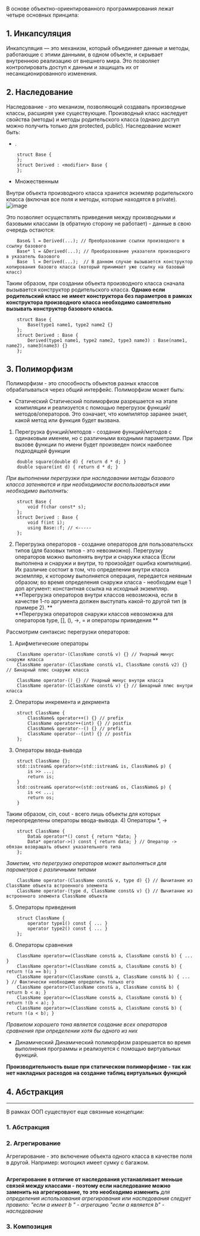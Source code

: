 В основе объектно-ориентированного программирования лежат четыре основных принципа: 
## 1. Инкапсуляция  
Инкапсуляция — это механизм, который объединяет данные и методы, работающие с этими данными, в одном объекте, и скрывает внутреннюю реализацию от внешнего мира.
Это позволяет контролировать доступ к данным и защищать их от несанкционированного изменения.
## 2. Наследование  
Наследование - это механизм, позволяющий создавать производные классы, расширяя уже существующие.
Производный класс наследует свойства (методы) и методы родительского класса (однако доступ можно получить только для protected, public). 
Наследование может быть:
- .
```
    struct Base {
    };
    struct Derived : <modifier> Base {
    };
```

- Множественным
  
Внутри объекта производного класса хранится экземляр родительского класса (включая все поля и методы, которые находятся в private).
![image](https://github.com/user-attachments/assets/086ea6b0-a8c7-433d-aff1-3bd75c1d1826)

Это позволяет осуществлять приведения между производными и базовыми классами (в обратную сторону не работает) - данные в свою очередь остаются:
```
    Base& l = Derived(...); // Преобразование ссылки производного в ссылку базового
    Base* l = &Derived(...); // Преобразование указателя производного в указатель базового
    Base  l = Derived(...);  // В данном случае вызывается конструктор копирования базовго класса (который принимает уже ссылку на базовый класс)
```

Таким образом, при создании объекта производного класса сначала вызывается конструктор родительского класса. 
**Однако если родительский класс не имеет конструктора без параметров в рамках конструктора производного класса необходимо самоятельно вызывать конструктор базового класса.**
```
    struct Base {
        Base(type1 name1, type2 name2 {}
    };
    struct Derived : Base {
        Derived(type1 name1, type2 name2, type3 name3) : Base(name1, name2), name3(name3) {}
    };
```

## 3. Полиморфизм
Полиморфизм - это способность объектов разных классов обрабатываться через общий интерфейс.
Полиморфизм может быть:
- Статический
Статический полиморфизм разрешается на этапе компиляции и реализуется с помощью перегрузок функций/методов/операторов. Это означает, что компилятор заранее знает, какой метод или функция будет вызвана.
1. Перегрузка функций/методов - создание функций/методов с одинаковым именем, но с различными входными параметрами. При вызове функции по имени будет произведен поиск наиболее подходящей функции
```
    double square(double d) { return d * d; }
    double square(int d) { return d * d; }
```
*При выполнении перегрузки при наследовании методы базового класса затеняются и при необходимости воспользоваться ими необходимо выполнить:*
```
    struct Base {
        void f(char const* s);
    };
    struct Derived : Base {
        void f(int i);
        using Base::f; // <-----
    };
```

2. Перегрузка операторов - создание операторов для пользовательскх типов (для базовых типов - это невозможно).
Перегрузку операторов можно выполнять внутри и снаружи класса (Если выполнена и снаружи и внутри, то произойдет ошибка компиляции). 
Их различие состоит в том, что определении внутри класса экземпляр, к которому выполняется операция, передается неявным образом; во время определения снаружи класса - необходим еще 1 доп аргумент: константная ссылка на исходный экземпляр.
**Перегрузка операторов внутри классов невозможна, если в качестве 1-го аргумента должен выступать какой-то другой тип (в примере 2). **  
**Перегрузка операторов снаружи классов невозможна для операторов type, [], (), ->, = и операторы приведения **

Рассмотрим синтаксис перегрузки операторов:
1) Арифметические операторы
```
    ClassName operator-(ClassName const& v) {} // Унарный минус снаружи класса
    ClassName operator-(ClassName const& v1, ClassName const& v2) {} // Бинарный плюс снаружи класса

    ClassName operator-() {} // Унарный минус внутри класса
    ClassName operator-(ClassName const& v) {} // Бинарный плюс внутри класса
```
2) Операторы инкремента и декрмента
```
    struct ClassName {
        ClassName& operator++() {} // prefix
        ClassName operator++(int) {} // postfix
        ClassName& operator--() {} // prefix
        ClassName operator--(int) {} // postfix
    };
```
3) Операторы ввода-вывода
```
    struct ClassName {};
    std::istream& operator>>(std::istream& is, ClassName& p) {
        is >> ...;
        return is;
    }
    std::ostream& operator<<(std::ostream& os, ClassName& p) {
        is << ...;
        return os;
    }
```
Таким образом, cin, cout - всего лишь объекты для которых переопределены операторы ввода-вывода.
4) Операторы *, ->
```
    struct ClassName {
        Data& operator*() const { return *data; }
        Data* operator->() const { return data; } // Оператор -> обязан возвращать объект указательного типа
    };
```
*Заметим, что перегрузка операторов может выполняться для параметров с различными типами*
```
    ClassName operator-(ClassName const& v, type d) {} // Вычитание из ClassName объекта встроенного элемента
    ClassName operator-(type d, ClassName const& v) {} // Вычитание из встроенного элемента ClassName объекта
```
5) Операторы приведения
```
    struct ClassName {
        operator type1() const { ... }
        operator type2() const { ... }
    };
```
6) Операторы сравнения
```
    ClassName operator==(ClassName const& a, ClassName const& b) { ... } 
    ClassName operator!=(ClassName const& a, ClassName const& b) { return !(a == b); }
    ClassName operator<(ClassName const& a, ClassName const& b) { ... } // Фактически необходимо определить только его 
    ClassName operator>(ClassName const& a, ClassName const& b) { return b < a; }
    ClassName operator<=(ClassName const& a, ClassName const& b) { return !(b < a); } 
    ClassName operator>=(ClassName const& a, ClassName const& b) { return !(a < b); } 
```
*Правилом хорошего тона является создание всех операторов сравнения при определении хотя бы одного из них*



- Динамический
Динамический полиморфизм разрешается во время выполнения программы и реализуется с помощью виртуальных функций.  








**Производительность выше при статическом полиморфизме - так как нет накладных расходов на создание таблиц виртуальных функций**

## 4. Абстракция


***
В рамках ООП существуют еще связнные концепции:
### 1. Абстракция
### 2. Агрегирование
Агрегирование - это включение объекта одного класса в качестве поля в другой. Например: мотоцикл имеет сумку с багажом. 
```
```
**Агрегирование в отличие от наследования устанавливает меньше связей между классами - поэтому если наследование можно заменить на агрегирование, то это необходимо изменить**
*для определения использования агрегирования или наследования следует правило:
"если a имеет b " - агрегацию
"если a является b" - наследование*
### 3. Композиция
